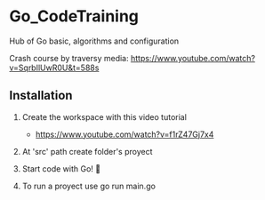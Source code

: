 # Go_CodeTraining
Hub of Go basic, algorithms and configuration

Crash course by traversy media: https://www.youtube.com/watch?v=SqrbIlUwR0U&t=588s
## Installation

1. Create the workspace with this video tutorial

    - https://www.youtube.com/watch?v=f1rZ47Gj7x4

2. At 'src' path create folder's proyect

3. Start code with Go! 🤙

4. To run a proyect use go run main.go


